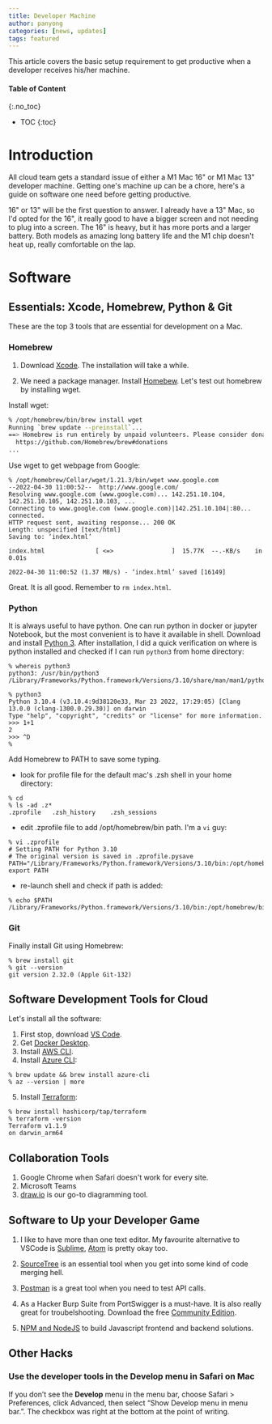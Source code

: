 ```yaml
---
title: Developer Machine
author: panyong
categories: [news, updates]
tags: featured
---
```


This article covers the basic setup requirement to get productive when a developer receives his/her machine.


#### Table of Content
{:.no_toc}
* TOC
{:toc}

# Introduction

All cloud team gets a standard issue of either a M1 Mac 16" or M1 Mac 13" developer machine. Getting one's machine up can be a chore, here's a guide on software one need before getting productive.

16" or 13" will be the first question to answer. I already have a 13" Mac, so I'd opted for the 16", it really good to have a bigger screen and not needing to plug into a screen. The 16" is heavy, but it has more ports and a larger battery. Both models as amazing long battery life and the M1 chip doesn't heat up, really comfortable on the lap.

# Software

## Essentials: Xcode, Homebrew, Python & Git
These are the top 3 tools that are essential for development on a Mac.

### Homebrew

1. Download [Xcode](https://developer.apple.com/xcode/). The installation will take a while.

2. We need a package manager. Install [Homebew](https://brew.sh). Let's test out homebrew by installing wget.

Install wget:

```bash
% /opt/homebrew/bin/brew install wget
Running `brew update --preinstall`...
==> Homebrew is run entirely by unpaid volunteers. Please consider donating:
  https://github.com/Homebrew/brew#donations
...
```

Use wget to get webpage from Google:

```console
% /opt/homebrew/Cellar/wget/1.21.3/bin/wget www.google.com
--2022-04-30 11:00:52--  http://www.google.com/
Resolving www.google.com (www.google.com)... 142.251.10.104, 142.251.10.105, 142.251.10.103, ...
Connecting to www.google.com (www.google.com)|142.251.10.104|:80... connected.
HTTP request sent, awaiting response... 200 OK
Length: unspecified [text/html]
Saving to: ‘index.html’

index.html              [ <=>                ]  15.77K  --.-KB/s    in 0.01s   

2022-04-30 11:00:52 (1.37 MB/s) - ‘index.html’ saved [16149]
```
Great. It is all good. Remember to `rm index.html`.

### Python
It is always useful to have python. One can run python in docker or jupyter Notebook, but the most convenient is to have it available in shell. Download and install [Python 3](https://www.python.org/downloads/macos/). After installation, I did a quick verification on where is python installed and checked if I can run `python3` from home directory:


```
% whereis python3 
python3: /usr/bin/python3 /Library/Frameworks/Python.framework/Versions/3.10/share/man/man1/python3.1

% python3    
Python 3.10.4 (v3.10.4:9d38120e33, Mar 23 2022, 17:29:05) [Clang 13.0.0 (clang-1300.0.29.30)] on darwin
Type "help", "copyright", "credits" or "license" for more information.
>>> 1+1
2
>>> ^D
% 
```


Add Homebrew to PATH to save some typing.

- look for profile file for the default mac's .zsh shell in your home directory:

```
% cd
% ls -ad .z*
.zprofile	.zsh_history	.zsh_sessions
```

- edit .zprofile file to add /opt/homebrew/bin path. I'm a `vi` guy:

```
% vi .zprofile
# Setting PATH for Python 3.10
# The original version is saved in .zprofile.pysave
PATH="/Library/Frameworks/Python.framework/Versions/3.10/bin:/opt/homebrew/bin:${PATH}"
export PATH
```

- re-launch shell and check if path is added:

```
% echo $PATH
/Library/Frameworks/Python.framework/Versions/3.10/bin:/opt/homebrew/bin:/usr/local/bin:/usr/bin:/bin:/usr/sbin:/sbin
```

### Git
Finally install Git using Homebrew:
```
% brew install git
% git --version
git version 2.32.0 (Apple Git-132)
```

## Software Development Tools for Cloud
Let's install all the software:
1. First stop, download [VS Code](https://code.visualstudio.com/download). 
2. Get [Docker Desktop](https://www.docker.com/get-started/).
3. Install [AWS CLI](https://docs.aws.amazon.com/cli/latest/userguide/getting-started-install.html).
4. Install [Azure CLI](https://docs.microsoft.com/en-us/cli/azure/install-azure-cli-macos):
```
% brew update && brew install azure-cli
% az --version | more
```
5. Install [Terraform](https://www.terraform.io/downloads):
```
% brew install hashicorp/tap/terraform
% terraform -version
Terraform v1.1.9
on darwin_arm64
```


## Collaboration Tools
1. Google Chrome when Safari doesn't work for every site.
2. Microsoft Teams
3. [draw.io](https://github.com/jgraph/drawio-desktop/releases/) is our go-to diagramming tool.

## Software to Up your Developer Game
1. I like to have more than one text editor. My favourite alternative to VSCode is [Sublime](https://www.sublimetext.com), [Atom](https://atom.io) is pretty okay too.

2. [SourceTree](https://www.sourcetreeapp.com) is an essential tool when you get into some kind of code merging hell.

3. [Postman](https://www.postman.com/downloads/) is a great tool when you need to test API calls.

4. As a Hacker Burp Suite from PortSwigger is a must-have. It is also really great for troubelshooting. Download the free [Community Edition](https://portswigger.net/burp/communitydownload).

5. [NPM and NodeJS](https://nodejs.org/en/download/) to build Javascript frontend and backend solutions.

## Other Hacks

### Use the developer tools in the Develop menu in Safari on Mac
If you don’t see the **Develop** menu in the menu bar, choose Safari > Preferences, click Advanced, then select “Show Develop menu in menu bar.”. The checkbox was right at the bottom at the point of writing.

